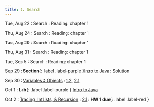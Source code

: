 ```yaml
---
title: I. Search
---
```


Tue, Aug 22
: Search
  : Reading: chapter 1

Thu, Aug 24
: Search
  : Reading: chapter 1

Tue, Aug 29
: Search
  : Reading: chapter 1

Thu, Aug 31
: Search
  : Reading: chapter 1

Tue, Sep 5
: Search
  : Reading: chapter 1

Sep 29
: **Section**{: .label .label-purple }[Intro to Java](#)
  : [Solution](#)

Sep 30
: [Variables & Objects](#)
  : [1.2](#), [2.1](#)

Oct 1
: **Lab**{: .label .label-purple } [Intro to Java](#)

Oct 2
: [Tracing, IntLists, & Recursion](#)
  : [2.1](#)
: **HW 1 due**{: .label .label-red }

